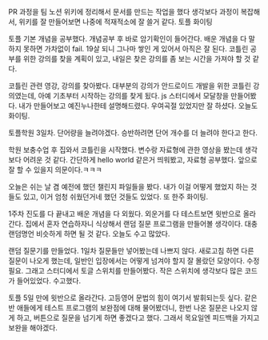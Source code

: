 <!-- 2/8 보고 -->
PR 과정을 팀 노션 위키에 정리해서 문서를 만드는 작업을 했다
생각보다 과정이 복잡해서, 위키를 잘 만들어보면 나중에 적재적소에 잘 쓸거 같다.
토플 화이팅

<!-- 2/9 보고 -->
토플 기본 개념을 공부했다. 개념공부 후 바로 암기확인이 들어간다.
배운 개념을 다 말하지 못하면 가차없이 fail. 19살 되니 그나마 쌓인 게 있어서 아직은 잘 된다.
코틀린 공부를 위한 강의를 찾을 계획이 있고, 내일은 찾은 강의를 좀 보는 시간을 가져야 할 것 같다.

<!-- 2/10 보고 -->
코틀린 관련 영강, 강의를 찾아봤다. 대부분의 강의가 안드로이드 개발을 위한
코틀린 강의였는데, 아예 기초부터 시작하는 강의를 찾게 됬다. 
js 스터디에서 모달창을 만들어봤다. 내가 만들어보고 예진누나한테 설명해드렸다. 
우여곡절 있었지만 잘 하셨다. 오늘도 화이팅. 

<!-- 2/11 보고 -->
토플학원 3일차. 단어량을 늘려야겠다. 승반하려면 단어 개수를 더 늘려야 한다고 한다.

<!-- 2/12 보고 -->
학원 보충수업 후 집와서 코틀린을 시작했다. 변수랑 자료형에 관한 영상을 봤는데 생각보다 어려운 것 같다.
간단하게 hello world 같은거 띄워봤고, 자료형 공부했다. 앞으로 잘 할 수 있을지 의문이다.ㅋㅋㅋ

<!-- 2/13 보고 -->
오늘은 쉬는 날 겸 예전에 했던 챌린지 파일들을 봤다. 내가 이걸 어떻게 했었지 하는 것들도 있고, 
이거 엄청 쉬웠던거네 했던 것들도 있었다. 또 한주 화이팅.

<!-- 2/14 보고 -->
1주차 진도를 다 끝내고 배운 개념을 다 외웠다. 외운거를 다 테스트보면 윗반으로 올라간다.
집에서 혼자 연습하자니 식상해서 랜덤 질문 프로그램을 만들어볼 생각이다. 
대충 랜덤명언 비슷하게 하면 될 것 같다. 오늘도 수고 많았다.

<!-- 2/15 보고 -->
랜덤 질문기를 만들었다. 1일차 질문들만 넣어봤는데 나쁘지 않다. 새로고침 하면 다른 질문이 나오게 했는데, 일반인 입장에서는 어떻게 넘겨야 할지 잘 몰랐던 모양이다. 수정 필요. 그래고 스터디에서 토글 스위치를 만들어봤다. 작은 스위치에 생각보다 많은 코드가 들어있었다. 수고했다.

<!-- 2/16 보고 -->
토플 5일 만에 윗반으로 올라간다. 고등영어 문법의 힘이 여기서 발휘되는듯 싶다. 같은 반 애들에게 테스트 프로그램의 보완점에 대해 물어봤더니, 
한번 나온 질문은 나오지 않게 하고, 버튼으로 질문을 넘기게 하면 좋겠다고 했다. 그래서 목요일엔 피드백을 가지고 보완을 해야겠다.